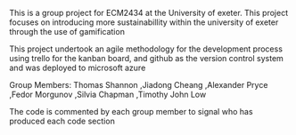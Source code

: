 This is a group project for ECM2434 at the University of exeter.
This project focuses on introducing more sustainabillity within the university of exeter through the use of gamification

This project undertook an agile methodology for the development process using trello for the kanban board, and github as the version control system and was deployed to microsoft azure


Group Members:
Thomas Shannon
,Jiadong Cheang
,Alexander Pryce
,Fedor Morgunov
,Silvia Chapman
,Timothy John Low

The code is commented by each group member to signal who has produced each code section
